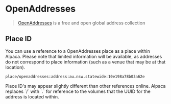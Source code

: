 [//]: # "Title: OpenAddresses"
[//]: # "Weight: 5"

# OpenAddresses

> [OpenAddresses](https://openaddresses.io/) is a free and open global address
> collection

## Place ID

You can use a reference to a OpenAddresses place as a place within Alpaca.
Please note that limited information will be available, as addresses do not
correspond to place information (such as a venue that may be at that location).

    place/openaddresses:address:au.nsw.statewide:10e198a78b03a62e

<aside class="info">
  Place ID's may appear slightly different than other references online. 
  Alpaca replaces `/` with `.` for reference to the volumes that the UUID 
  for the address is located within.
</aside>
